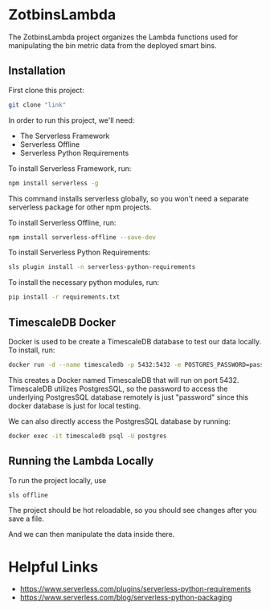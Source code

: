 # ZotbinsLambda

The ZotbinsLambda project organizes the Lambda functions used for manipulating the bin metric data from the deployed smart bins.

## Installation

First clone this project:
```bash
git clone "link"
```
In order to run this project, we'll need:
- The Serverless Framework
- Serverless Offline
- Serverless Python Requirements

To install Serverless Framework, run:
```bash
npm install serverless -g
```
This command installs serverless globally, so you won't need a separate serverless package for other npm projects.

To install Serverless Offline, run:
```bash
npm install serverless-offline --save-dev
```

To install Serverless Python Requirements:
```bash
sls plugin install -n serverless-python-requirements
```

To install the necessary python modules, run: 
```bash
pip install -r requirements.txt
```

## TimescaleDB Docker

Docker is used to be create a TimescaleDB database to test our data locally. To install, run:
```bash
docker run -d --name timescaledb -p 5432:5432 -e POSTGRES_PASSWORD=password timescale/timescaledb:latest-pg12
```
This creates a Docker named TimescaleDB that will run on port 5432. TimescaleDB utilizes PostgresSQL, so the password to access
the underlying PostgresSQL database remotely is just "password" since this docker database is just for local testing.

We can also directly access the PostgresSQL database by running:
```bash
docker exec -it timescaledb psql -U postgres
```

## Running the Lambda Locally

To run the project locally, use
```bash
sls offline
```

The project should be hot reloadable, so you should see changes after you save a file.

And we can then manipulate the data inside there.

# Helpful Links
- https://www.serverless.com/plugins/serverless-python-requirements
- https://www.serverless.com/blog/serverless-python-packaging


